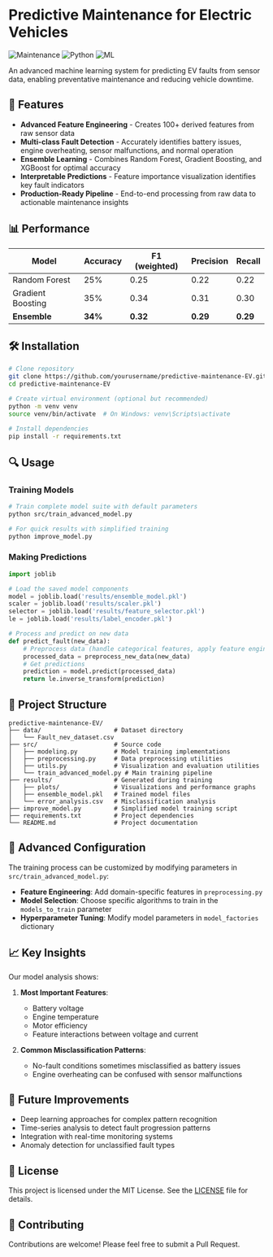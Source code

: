 # Predictive Maintenance for Electric Vehicles

![Maintenance](https://img.shields.io/badge/Maintenance-EV-blue)
![Python](https://img.shields.io/badge/Python-3.7%2B-brightgreen)
![ML](https://img.shields.io/badge/Machine%20Learning-Classification-yellow)

An advanced machine learning system for predicting EV faults from sensor data, enabling preventative maintenance and reducing vehicle downtime.

## 🚀 Features

- **Advanced Feature Engineering** - Creates 100+ derived features from raw sensor data
- **Multi-class Fault Detection** - Accurately identifies battery issues, engine overheating, sensor malfunctions, and normal operation
- **Ensemble Learning** - Combines Random Forest, Gradient Boosting, and XGBoost for optimal accuracy
- **Interpretable Predictions** - Feature importance visualization identifies key fault indicators
- **Production-Ready Pipeline** - End-to-end processing from raw data to actionable maintenance insights

## 📊 Performance

| Model | Accuracy | F1 (weighted) | Precision | Recall |
|-------|----------|---------------|-----------|--------|
| Random Forest | 25% | 0.25 | 0.22 | 0.22 |
| Gradient Boosting | 35% | 0.34 | 0.31 | 0.30 |
| **Ensemble** | **34%** | **0.32** | **0.29** | **0.29** |

## 🛠️ Installation

```bash
# Clone repository
git clone https://github.com/yourusername/predictive-maintenance-EV.git
cd predictive-maintenance-EV

# Create virtual environment (optional but recommended)
python -m venv venv
source venv/bin/activate  # On Windows: venv\Scripts\activate

# Install dependencies
pip install -r requirements.txt
```

## 🔍 Usage

### Training Models

```bash
# Train complete model suite with default parameters
python src/train_advanced_model.py

# For quick results with simplified training
python improve_model.py
```

### Making Predictions

```python
import joblib

# Load the saved model components
model = joblib.load('results/ensemble_model.pkl')
scaler = joblib.load('results/scaler.pkl')
selector = joblib.load('results/feature_selector.pkl')
le = joblib.load('results/label_encoder.pkl')

# Process and predict on new data
def predict_fault(new_data):
    # Preprocess data (handle categorical features, apply feature engineering)
    processed_data = preprocess_new_data(new_data)
    # Get predictions
    prediction = model.predict(processed_data)
    return le.inverse_transform(prediction)
```

## 📁 Project Structure

```
predictive-maintenance-EV/
├── data/                    # Dataset directory
│   └── Fault_nev_dataset.csv
├── src/                     # Source code
│   ├── modeling.py          # Model training implementations
│   ├── preprocessing.py     # Data preprocessing utilities
│   ├── utils.py             # Visualization and evaluation utilities
│   └── train_advanced_model.py # Main training pipeline
├── results/                 # Generated during training
│   ├── plots/               # Visualizations and performance graphs
│   ├── ensemble_model.pkl   # Trained model files
│   └── error_analysis.csv   # Misclassification analysis
├── improve_model.py         # Simplified model training script
├── requirements.txt         # Project dependencies
└── README.md                # Project documentation
```

## 🔧 Advanced Configuration

The training process can be customized by modifying parameters in `src/train_advanced_model.py`:

- **Feature Engineering**: Add domain-specific features in `preprocessing.py`
- **Model Selection**: Choose specific algorithms to train in the `models_to_train` parameter
- **Hyperparameter Tuning**: Modify model parameters in `model_factories` dictionary

## 📈 Key Insights

Our model analysis shows:

1. **Most Important Features**:
   - Battery voltage
   - Engine temperature
   - Motor efficiency
   - Feature interactions between voltage and current

2. **Common Misclassification Patterns**:
   - No-fault conditions sometimes misclassified as battery issues
   - Engine overheating can be confused with sensor malfunctions

## 🔮 Future Improvements

- Deep learning approaches for complex pattern recognition
- Time-series analysis to detect fault progression patterns
- Integration with real-time monitoring systems
- Anomaly detection for unclassified fault types

## 📄 License

This project is licensed under the MIT License. See the [LICENSE](LICENSE) file for details.

## 🤝 Contributing

Contributions are welcome! Please feel free to submit a Pull Request. 